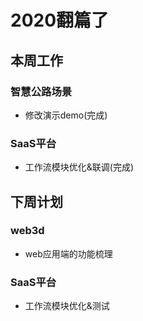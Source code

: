 # 2020翻篇了

## 本周工作

### 智慧公路场景

- 修改演示demo(完成)

### SaaS平台

- 工作流模块优化&联调(完成)

## 下周计划

### web3d

  - web应用端的功能梳理

### SaaS平台

  - 工作流模块优化&测试